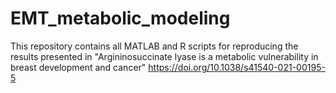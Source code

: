 # EMT_metabolic_modeling
This repository contains all MATLAB and R scripts for reproducing the results presented in "Argininosuccinate lyase is a metabolic vulnerability in breast development and cancer" https://doi.org/10.1038/s41540-021-00195-5
